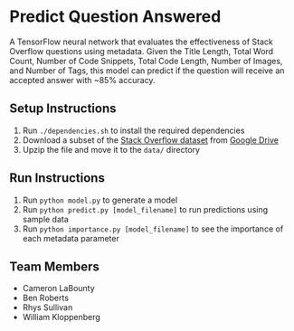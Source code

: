 # Predict Question Answered
A TensorFlow neural network that evaluates the effectiveness of Stack Overflow questions using metadata. Given the Title Length, Total Word Count, Number of Code Snippets, Total Code Length, Number of Images, and Number of Tags, this model can predict if the question will receive an accepted answer with ~85% accuracy.

## Setup Instructions
1. Run `./dependencies.sh` to install the required dependencies
2. Download a subset of the [Stack Overflow dataset](https://ia600107.us.archive.org/27/items/stackexchange/Stackoverflow.com-Posts.7z) from [Google Drive](https://drive.google.com/file/d/1FMlo6lFDQJ3Sw13VABGFde-VyX1lKBnL/view?usp=share_link)
3. Upzip the file and move it to the `data/` directory

## Run Instructions
1. Run `python model.py` to generate a model
2. Run `python predict.py [model_filename]` to run predictions using sample data
2. Run `python importance.py [model_filename]` to see the importance of each metadata parameter

## Team Members
- Cameron LaBounty
- Ben Roberts
- Rhys Sullivan
- William Kloppenberg